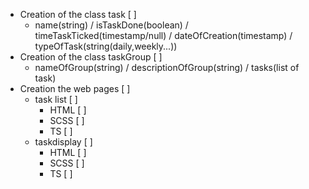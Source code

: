 - Creation of the class task [ ]
    - name(string) / isTaskDone(boolean) / timeTaskTicked(timestamp/null) / dateOfCreation(timestamp) / typeOfTask(string(daily,weekly...))
- Creation of the class taskGroup [ ]
    - nameOfGroup(string) / descriptionOfGroup(string) / tasks(list of task)
- Creation the web pages [ ]
    - task list [ ]
        - HTML [ ]
        - SCSS [ ]
        - TS [ ]
    - taskdisplay [ ]
        - HTML [ ]
        - SCSS [ ]
        - TS [ ]